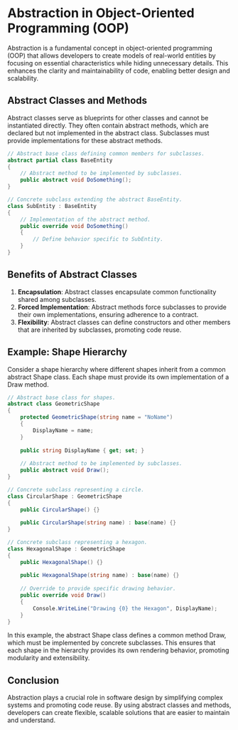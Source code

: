 # Abstraction in Object-Oriented Programming (OOP)

Abstraction is a fundamental concept in object-oriented programming (OOP) that allows developers to create models of real-world entities by focusing on essential characteristics while hiding unnecessary details. This enhances the clarity and maintainability of code, enabling better design and scalability.

## Abstract Classes and Methods

Abstract classes serve as blueprints for other classes and cannot be instantiated directly. They often contain abstract methods, which are declared but not implemented in the abstract class. Subclasses must provide implementations for these abstract methods.

```csharp
// Abstract base class defining common members for subclasses.
abstract partial class BaseEntity
{
    // Abstract method to be implemented by subclasses.
    public abstract void DoSomething();
}

// Concrete subclass extending the abstract BaseEntity.
class SubEntity : BaseEntity
{
    // Implementation of the abstract method.
    public override void DoSomething()
    {
        // Define behavior specific to SubEntity.
    }
}
```

## Benefits of Abstract Classes

1. **Encapsulation**: Abstract classes encapsulate common functionality shared among subclasses.
2. **Forced Implementation**: Abstract methods force subclasses to provide their own implementations, ensuring adherence to a contract.
3. **Flexibility**: Abstract classes can define constructors and other members that are inherited by subclasses, promoting code reuse.

## Example: Shape Hierarchy

Consider a shape hierarchy where different shapes inherit from a common abstract Shape class. Each shape must provide its own implementation of a Draw method.

```csharp
// Abstract base class for shapes.
abstract class GeometricShape
{
    protected GeometricShape(string name = "NoName")
    {
        DisplayName = name;
    }
    
    public string DisplayName { get; set; }
    
    // Abstract method to be implemented by subclasses.
    public abstract void Draw();
}

// Concrete subclass representing a circle.
class CircularShape : GeometricShape
{
    public CircularShape() {}
    
    public CircularShape(string name) : base(name) {}
}

// Concrete subclass representing a hexagon.
class HexagonalShape : GeometricShape
{
    public HexagonalShape() {}
    
    public HexagonalShape(string name) : base(name) {}
    
    // Override to provide specific drawing behavior.
    public override void Draw()
    {
        Console.WriteLine("Drawing {0} the Hexagon", DisplayName);
    }
}
```

In this example, the abstract Shape class defines a common method Draw, which must be implemented by concrete subclasses. This ensures that each shape in the hierarchy provides its own rendering behavior, promoting modularity and extensibility.

## Conclusion

Abstraction plays a crucial role in software design by simplifying complex systems and promoting code reuse. By using abstract classes and methods, developers can create flexible, scalable solutions that are easier to maintain and understand.
